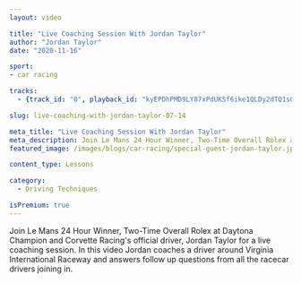 ```yaml
---
layout: video

title: "Live Coaching Session With Jordan Taylor"
author: "Jordan Taylor"
date: "2020-11-16"

sport:
- car racing

tracks:
  - {track_id: "0", playback_id: "kyEPDhPMD9LY87xPdUKSf6ike1QLDy2dTQ1sGT3WnNw", lesson_name: "Live Coaching Session With Jordan Taylor", lesson_desc: "In this live coaching session Jordan Taylor really focused on how Ben could change his braking style to find more confidence in the brake zone and help his car stop moving around so much in brake zones.<br/><br/>We can see that when Ben realy attacks the brakes the rear slides around a lot in straight line braking. As Jordan identifies this is because he overloads the front too quickly.<br/><br/>We are often told that our highest brake pressure needs to come right away in a brake zone, but in more GT style or production style cars we often want to spend just a little bit of time building up to that peak brake pressure. The peak pressure still comes early in the brake zone, but we just hesitate slightly to let the weight transfer happen and once the weight is on the front we attack the brakes.<br/><br/>That will help give Ben a little more consistent car in the brake zone and more confidence at corner entry."}

slug: live-coaching-with-jordan-taylor-07-14

meta_title: "Live Coaching Session With Jordan Taylor"
meta_description: Join Le Mans 24 Hour Winner, Two-Time Overall Rolex at Daytona Champion and Corvette Racing's official driver, Jordan Taylor for a live coaching session. In this video Jordan coaches a driver around Virginia International Raceway and answers follow up questions from all the racecar drivers joining in.
featured_image: /images/blogs/car-racing/special-guest-jordan-taylor.jpg

content_type: Lessons

category:
  - Driving Techniques

isPremium: true
---
```


Join Le Mans 24 Hour Winner, Two-Time Overall Rolex at Daytona Champion and Corvette Racing's official driver, Jordan Taylor for a live coaching session. In this video Jordan coaches a driver around Virginia International Raceway and answers follow up questions from all the racecar drivers joining in.